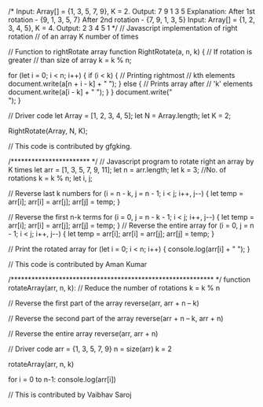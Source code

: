 /*
Input: Array[] = {1, 3, 5, 7, 9}, K = 2.
Output: 7 9 1 3 5
Explanation:
After 1st rotation - {9, 1, 3, 5, 7}
After 2nd rotation - {7, 9, 1, 3, 5}
Input: Array[] = {1, 2, 3, 4, 5}, K = 4.
Output: 2 3 4 5 1
*/
// Javascript implementation of right rotation
// of an array K number of times

// Function to rightRotate array
function RightRotate(a, n, k) {
  // If rotation is greater
  // than size of array
  k = k % n;

  for (let i = 0; i < n; i++) {
    if (i < k) {
      // Printing rightmost
      // kth elements
      document.write(a[n + i - k] + " ");
    } else {
      // Prints array after
      // 'k' elements
      document.write(a[i - k] + " ");
    }
  }
  document.write("<br>");
}

// Driver code
let Array = [1, 2, 3, 4, 5];
let N = Array.length;
let K = 2;

RightRotate(Array, N, K);

// This code is contributed by gfgking.

/*********************** */
// Javascript program to rotate right an array by K times
let arr = [1, 3, 5, 7, 9, 11];
let n = arr.length;
let k = 3; //No. of rotations
k = k % n;
let i, j;

// Reverse last k numbers
for (i = n - k, j = n - 1; i < j; i++, j--) {
  let temp = arr[i];
  arr[i] = arr[j];
  arr[j] = temp;
}

// Reverse the first n-k terms
for (i = 0, j = n - k - 1; i < j; i++, j--) {
  let temp = arr[i];
  arr[i] = arr[j];
  arr[j] = temp;
}
// Reverse the entire array
for (i = 0, j = n - 1; i < j; i++, j--) {
  let temp = arr[i];
  arr[i] = arr[j];
  arr[j] = temp;
}

// Print the rotated array
for (let i = 0; i < n; i++) {
  console.log(arr[i] + " ");
}

// This code is contributed by Aman Kumar


/*********************************************************** */
function rotateArray(arr, n, k):
   // Reduce the number of rotations
   k = k % n

   // Reverse the first part of the array
   reverse(arr, arr + n – k)

   // Reverse the second part of the array
   reverse(arr + n – k, arr + n)

   // Reverse the entire array
   reverse(arr, arr + n)

// Driver code
arr = {1, 3, 5, 7, 9}
n = size(arr)
k = 2

rotateArray(arr, n, k)

for i = 0 to n-1:
   console.log(arr[i])

// This  is contributed by  Vaibhav Saroj